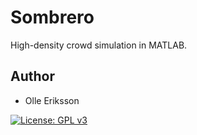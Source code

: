 # Sombrero

High-density crowd simulation in MATLAB.

## Author

* Olle Eriksson

[![License: GPL v3](https://img.shields.io/badge/License-GPL%20v3-blue.svg)](https://www.gnu.org/licenses/gpl-3.0)
